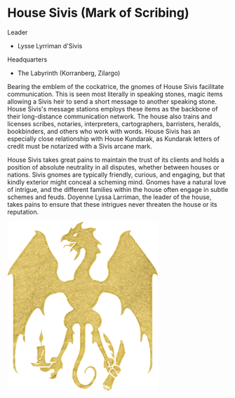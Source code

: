 # House Sivis (Mark of Scribing)

Leader

- Lysse Lyrriman d'Sivis

Headquarters

- The Labyrinth (Korranberg, Zilargo)

Bearing the emblem of the cockatrice, the gnomes of House Sivis facilitate communication. This is seen most literally in speaking stones, magic items allowing a Sivis heir to send a short message to another speaking stone. House Sivis's message stations employs these items as the backbone of their long-distance communication network. The house also trains and licenses scribes, notaries, interpreters, cartographers, barristers, heralds, bookbinders, and others who work with words. House Sivis has an especially close relationship with House Kundarak, as Kundarak letters of credit must be notarized with a Sivis arcane mark.

House Sivis takes great pains to maintain the trust of its clients and holds a position of absolute neutrality in all disputes, whether between houses or nations. Sivis gnomes are typically friendly, curious, and engaging, but that kindly exterior might conceal a scheming mind. Gnomes have a natural love of intrigue, and the different families within the house often engage in subtle schemes and feuds. Doyenne Lyssa Larriman, the leader of the house, takes pains to ensure that these intrigues never threaten the house or its reputation.

![emblem](<./Sivis_(Scribing).png>)
